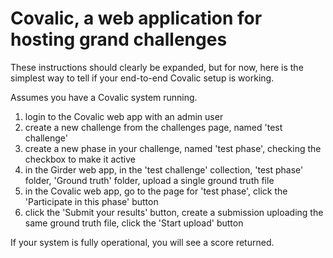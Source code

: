 # Covalic, a web application for hosting grand challenges

These instructions should clearly be expanded, but for now, here is the simplest
way to tell if your end-to-end Covalic setup is working.

Assumes you have a Covalic system running.

  1. login to the Covalic web app with an admin user
  2. create a new challenge from the challenges page, named 'test challenge'
  3. create a new phase in your challenge, named 'test phase', checking the checkbox to make it active
  4. in the Girder web app, in the 'test challenge' collection, 'test phase' folder, 'Ground truth' folder, upload a single ground truth file
  5. in the Covalic web app, go to the page for 'test phase', click the 'Participate in this phase' button
  6. click the 'Submit your results' button, create a submission uploading the same ground truth file, click the 'Start upload' button
 
If your system is fully operational, you will see a score returned.  
